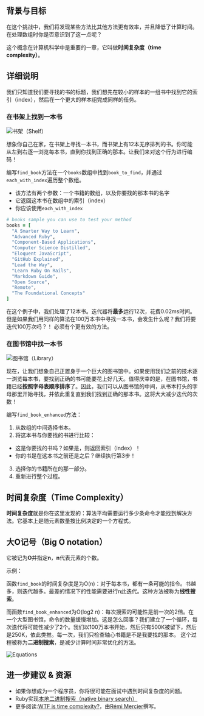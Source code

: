 ## 背景与目标
在这个挑战中，我们将发现某些方法比其他方法更有效率，并且降低了计算时间。在处理数组时你是否意识到了这一点呢？

这个概念在计算机科学中是重要的一章，它叫做**时间复杂度（time complexity）**。

## 详细说明

我们只知道我们要寻找的书的标题，我们想先在较小的样本的一组书中找到它的索引（index），然后在一个更大的样本组完成同样的任务。

### 在书架上找到一本书
![书架（Shelf）](https://web-dev-challenge-lewagon-image.oss-cn-shanghai.aliyuncs.com/shelf.png)

想象你自己在家，在书架上寻找一本书，而书架上有12本无序排列的书。你可能从左到右逐一浏览每本书，直到你找到正确的那本。让我们来对这个行为进行编码！

编写`find_book`方法在一个`books`数组中找到`book_to_find`，并通过`each_with_index`遍历整个数组。

- 该方法有两个参数：一个书籍的数组，以及你要找的那本书的名字
- 它返回这本书在数组中的索引（index）
- 你应该使用`each_with_index`

```ruby
# books sample you can use to test your method
books = [
  "A Smarter Way to Learn",
  "Advanced Ruby",
  "Component-Based Applications",
  "Computer Science Distilled",
  "Eloquent JavaScript",
  "GitHub Explained",
  "Lead the Way",
  "Learn Ruby On Rails",
  "Markdown Guide",
  "Open Source",
  "Remote",
  "The Foundational Concepts"
]
```

在这个例子中，我们处理了12本书。迭代器将**最多**运行12次，花费0.02ms时间。
但是如果我们用同样的算法在100万本书中寻找一本书，会发生什么呢？我们将要迭代100万次吗？！
必须有个更有效的方法。

### 在图书馆中找一本书
![图书馆（Library）](https://web-dev-challenge-lewagon-image.oss-cn-shanghai.aliyuncs.com/library.png)

现在，让我们想象自己正置身于一个巨大的图书馆中。如果使用我们之前的技术逐一浏览每本书，要找到正确的书可能要花上好几天。值得庆幸的是，在图书馆，书籍已经**按照字母表顺序排序**了。因此，我们可以从图书馆的中间，从书本打头的字母那里开始寻找，并依此重复直到我们找到正确的那本书。这将大大减少迭代的次数！

编写`find_book_enhanced`方法：
1. 从数组的中间选择书本。
2. 将这本书与你要找的书进行比较：
  - 这是你要找的书吗？如果是，则返回索引（index）！
  - 你的书是在这本书之前还是之后？继续执行第3步！
3. 选择你的书籍所在的那一部分。
4. 重新进行整个过程。

## 时间复杂度（Time Complexity）
**时间复杂度**就是你在这里发现的：算法平均需要运行多少条命令才能找到解决方法。它基本上是随元素数量按比例决定的一个方程式。

## 大O记号（Big O notation）
它被记为**O**并指定**n**，**n**代表元素的个数。

示例：

函数`find_book`的时间复杂度是为O(n)：对于每本书，都有一条可能的指令。书越多，则迭代越多。最差的情况下的性能需要进行n此迭代。这种方法被称为**线性搜索**。

而函数`find_book_enhanced`为O(log2 n)：每次搜索的可能性是前一次的2倍。在一个大型图书馆，命令的数量缓慢增加。这是怎么回事？我们建立了一个循环，每次迭代将可能性减少了2个。我们以100万本书开始，然后只有500K被留下，然后是250K，依此类推。每一次，我们只检查轴心书籍是不是我要找的那本。
这个过程被称为**二进制搜索**，是减少计算时间非常优化的方法。

![Equations](https://web-dev-challenge-lewagon-image.oss-cn-shanghai.aliyuncs.com/equations.png)


## 进一步建议 & 资源

- 如果你想成为一个程序员，你将很可能在面试中遇到时间复杂度的问题。
- Ruby实现[本地二进制搜索（native binary search）](https://ruby-doc.org/core-2.6.5/Array.html#method-i-bsearch)
- 更多阅读:[WTF is time complexity?](https://remimercier.com/wtf-time-complexity)，由[Rémi Mercier](https://kitt.lewagon.com/alumni/merciremi)撰写。


